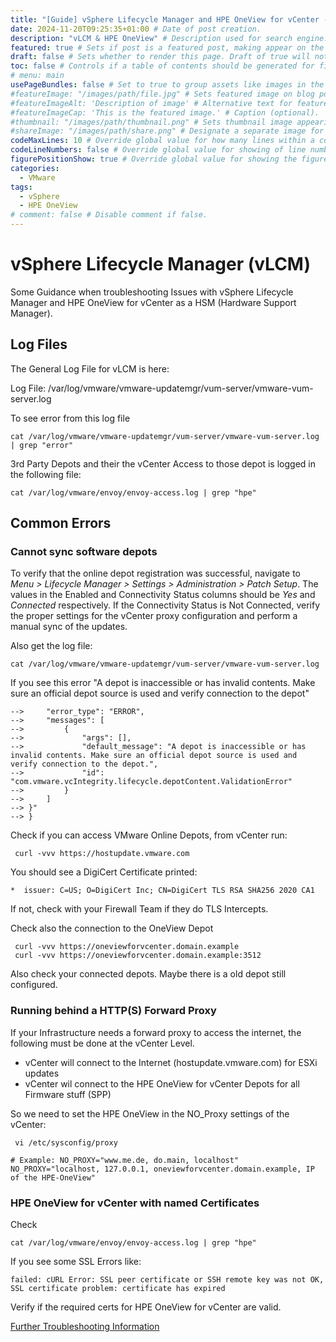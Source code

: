 ```yaml
---
title: "[Guide] vSphere Lifecycle Manager and HPE OneView for vCenter - Troubleshooting" # Title of the blog post.
date: 2024-11-20T09:25:35+01:00 # Date of post creation.
description: "vLCM & HPE OneView" # Description used for search engine.
featured: true # Sets if post is a featured post, making appear on the home page side bar.
draft: false # Sets whether to render this page. Draft of true will not be rendered.
toc: false # Controls if a table of contents should be generated for first-level links automatically.
# menu: main
usePageBundles: false # Set to true to group assets like images in the same folder as this post.
#featureImage: "/images/path/file.jpg" # Sets featured image on blog post.
#featureImageAlt: 'Description of image' # Alternative text for featured image.
#featureImageCap: 'This is the featured image.' # Caption (optional).
#thumbnail: "/images/path/thumbnail.png" # Sets thumbnail image appearing inside card on homepage.
#shareImage: "/images/path/share.png" # Designate a separate image for social media sharing.
codeMaxLines: 10 # Override global value for how many lines within a code block before auto-collapsing.
codeLineNumbers: false # Override global value for showing of line numbers within code block.
figurePositionShow: true # Override global value for showing the figure label.
categories:
  - VMware
tags:
  - vSphere
  - HPE OneView
# comment: false # Disable comment if false.
---
```

# vSphere Lifecycle Manager (vLCM)

Some Guidance when troubleshooting Issues with vSphere Lifecycle Manager and HPE OneView for vCenter as a HSM (Hardware Support Manager).

## Log Files

The General Log File for vLCM is here:

Log File: /var/log/vmware/vmware-updatemgr/vum-server/vmware-vum-server.log

To see error from this log file

```
cat /var/log/vmware/vmware-updatemgr/vum-server/vmware-vum-server.log | grep "error"
```


3rd Party Depots and their the vCenter Access to those depot is logged in the following file:

```
cat /var/log/vmware/envoy/envoy-access.log | grep "hpe"
```


## Common Errors

### Cannot sync software depots

To verify that the online depot registration was successful, navigate to *Menu > Lifecycle Manager > Settings > Administration > Patch Setup*. The values in the Enabled and Connectivity Status columns should be *Yes* and *Connected* respectively. If the Connectivity Status is Not Connected, verify the proper settings for the vCenter proxy configuration and perform a manual sync of the updates.


Also get the log file:

```
cat /var/log/vmware/vmware-updatemgr/vum-server/vmware-vum-server.log 
```

If you see this error "A depot is inaccessible or has invalid contents. Make sure an official depot source is used and verify connection to the depot"

```
-->     "error_type": "ERROR",
-->     "messages": [
-->         {
-->             "args": [],
-->             "default_message": "A depot is inaccessible or has invalid contents. Make sure an official depot source is used and verify connection to the depot.",
-->             "id": "com.vmware.vcIntegrity.lifecycle.depotContent.ValidationError"
-->         }
-->     ]
--> }"
--> }
```

Check if you can access VMware Online Depots, from vCenter run:

```
 curl -vvv https://hostupdate.vmware.com
```

You should see a DigiCert Certificate printed:

```
*  issuer: C=US; O=DigiCert Inc; CN=DigiCert TLS RSA SHA256 2020 CA1
```

If not, check with your Firewall Team if they do TLS Intercepts.

Check also the connection to the OneView Depot

```
 curl -vvv https://oneviewforvcenter.domain.example
 curl -vvv https://oneviewforvcenter.domain.example:3512
 ```

Also check your connected depots. Maybe there is a old depot still configured.



### Running behind a HTTP(S) Forward Proxy

If your Infrastructure needs a forward proxy to access the internet, the following must be done at the vCenter Level.

- vCenter will connect to the Internet (hostupdate.vmware.com) for ESXi updates
- vCenter wil connect to the HPE OneView for vCenter Depots for all Firmware stuff (SPP)

So we need to set the HPE OneView in the NO_Proxy settings of the vCenter:

```
 vi /etc/sysconfig/proxy
 ```

 ```
# Example: NO_PROXY="www.me.de, do.main, localhost"
NO_PROXY="localhost, 127.0.0.1, oneviewforvcenter.domain.example, IP of the HPE-OneView"
 ```

### HPE OneView for vCenter with named Certificates 

Check

```
cat /var/log/vmware/envoy/envoy-access.log | grep "hpe"
```

If you see some SSL Errors like:

```
failed: cURL Error: SSL peer certificate or SSH remote key was not OK, SSL certificate problem: certificate has expired
```

Verify if the required certs for HPE OneView for vCenter are valid.

[Further Troubleshooting Information](https://support.hpe.com/hpesc/public/docDisplay?docId=sd00002167en_us&docLocale=en_US&page=GUID-ACF7270C-14CD-41A6-B02A-2FA0EE0C4723.html)

